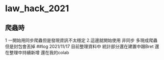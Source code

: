 # law_hack_2021
## 爬蟲時
1 一開始用同步爬蟲但是發現資訊不太穩定
2.這邊就開始使用 非同步 多現成爬蟲
但是封包會丟掉
##log
2021/11/17
目前整理資料中 
統計部分還在建置中跟Bret 還在整理中持續新增
還在我的colab
